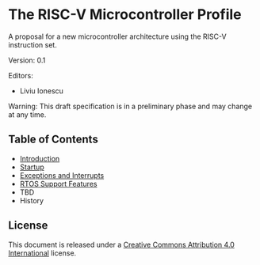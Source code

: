 # The RISC-V Microcontroller Profile

A proposal for a new microcontroller architecture using the RISC-V instruction set.

Version: 0.1

Editors:
* Liviu Ionescu

Warning: This draft specification is in a preliminary phase and may change at any time.

## Table of Contents

* [Introduction](introduction.md)
* [Startup](startup.md)
* [Exceptions and Interrupts](exceptions-and-interrupts.md)
* [RTOS Support Features](rtos-support-features.md)
* TBD
* History

## License

This document is released under a [Creative Commons Attribution 4.0 International](https://creativecommons.org/licenses/by/4.0/legalcode) license.
